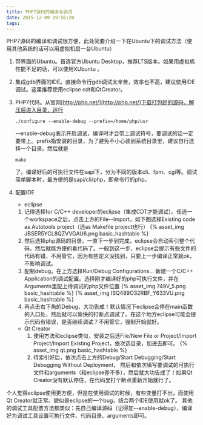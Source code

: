 ```yaml
---
title: PHP7源码的编译与调试
date: 2015-12-09 19:56:20
tags:
---
```


PHP7源码的编译和调试很方便，此处简要介绍一下在Ubuntu下的调试方法（使用其他系统的话可以用虚拟机启一台Ubuntu）

1. 带界面的Ubuntu。首选官方Ubuntu Desktop，推荐LTS版本。如果用虚拟机性能不足的话，可以使用XUbuntu 。
2. 集成gdb界面的IDE。直接命令行gdb调试太辛苦，效率也不高，建议使用IDE调试。这里推荐使用eclipse cdt和QtCreator。
3. PHP7代码。从官网[http://php.net/](http://php.net/)下载打包好的源码，解压后进入目录，运行
    ```
    ./configure --enable-debug --prefix=/home/php/usr
    ```
    --enable-debug表示开启调试，编译时才会带上调试符号，要调试的话一定要带上。prefix指安装的目录，为了避免不小心装到系统目录里，建议自行选择一个目录。然后就是 
    ```
    make
    ```
    了。编译好后的可执行文件在sapi下，分为不同的版本cli、fpm、cgi等。调试简单脚本时，最方便的是sapi/cli/php，即命令行的php。
4. 配置IDE 
    * eclipse
    1. 记得选择for C/C++ developer的eclipse（集成CDT才能调试）。任选一个workspace之后，点击上方的File--Import，如下图选择Existing code as Autotools project（选as Makefile project也行）
{% asset_img JBSER5YCL8QZVVGAU6.png basic_hashtable %}
     2. 然后选择php源码的目录，一直下一步到完成，eclipse会自动索引整个代码，然后就能方便的看代码了。一般到这一步，eclipse会提示有些文件的代码有错，不用管它，因为有些定义没找到，只要上一步编译正常就ok，不影响调试。
     3. 配制debug。在上方选择Run/Debug Configurations... 新建一个C/C++ Application的调试配置。选择刚才编译好的php可执行文件，并在Arguments里配上待调试的php文件位置 
    {% asset_img 749V_5.png basic_hashtable %}
    {% asset_img ISQ489O32RBF_Y633VU.png basic_hashtable %}
     4. 再点击右下角的Debug，大功告成！默认情况下eclipse会停在main函数的入口处，然后就可以愉快的打断点调试了。在这个地方eclipse可能会提示代码有错误，是否继续调试？不用管它，强制开始就好。
    
    * Qt Creator
        1. 使用方法和eclipse类似，安装之后选File/New File or Project/Import Project/Import Existing Project，依次选目录，加进去即可。 
    {% asset_img qt.png basic_hashtable %}
        2. 待索引好后，依次点击上方的Debug/Start Debugging/Start Debugging Without Deployment， 然后和依次填写要调试的可执行文件和arguments（和eclipse差不多），然后就大功告成了！如果Qt Creator没有默认停住，在代码里打个断点重新开始就行了。

个人觉得eclipse使用更方便，但是在使用调试的时候，有些变量打不出，而使用Qt Creator就正常。貌似是eclipse的一个bug，结合两个IDE使用就ok了。 其他的调试工具配置方法都类似：先自己编译源码（记得加--enable-debug），编译好为调试工具设置可执行文件、代码目录、arguments即可。
